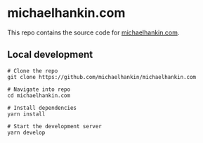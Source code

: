 # michaelhankin.com

This repo contains the source code for [michaelhankin.com](https://michaelhankin.com).

## Local development

```shell
# Clone the repo
git clone https://github.com/michaelhankin/michaelhankin.com

# Navigate into repo
cd michaelhankin.com

# Install dependencies
yarn install

# Start the development server
yarn develop
```
